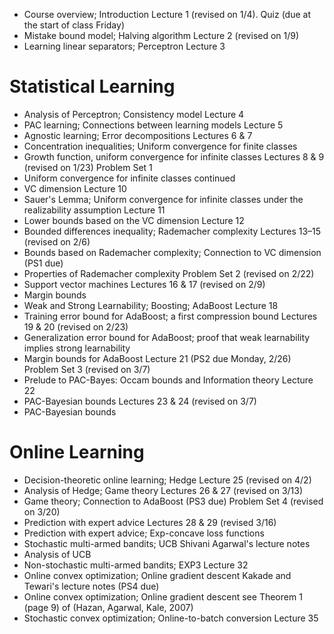 

- Course overview; Introduction 	Lecture 1 (revised on 1/4).  Quiz (due at the start of class Friday)
- Mistake bound model; Halving algorithm 	Lecture 2 (revised on 1/9)
- Learning linear separators; Perceptron 	Lecture 3

# Statistical Learning

- Analysis of Perceptron; Consistency model 	Lecture 4
- PAC learning; Connections between learning models 	Lecture 5 	
- Agnostic learning; Error decompositions 	Lectures 6 & 7 	
- Concentration inequalities; Uniform convergence for finite classes 		
- Growth function, uniform convergence for infinite classes 	Lectures 8 & 9 (revised on 1/23)     Problem Set 1
- Uniform convergence for infinite classes continued 	
- VC dimension 	Lecture 10
- Sauer's Lemma; Uniform convergence for infinite classes under the realizability assumption 	Lecture 11
- Lower bounds based on the VC dimension 	Lecture 12
- Bounded differences inequality; Rademacher complexity 	Lectures 13–15 (revised on 2/6)
- Bounds based on Rademacher complexity; Connection to VC dimension 	(PS1 due)
- Properties of Rademacher complexity 	Problem Set 2 (revised on 2/22)
- Support vector machines 	Lectures 16 & 17 (revised on 2/9)
- Margin bounds 	
- Weak and Strong Learnability; Boosting; AdaBoost 	Lecture 18 	
- Training error bound for AdaBoost; a first compression bound 	Lectures 19 & 20 (revised on 2/23)
- Generalization error bound for AdaBoost; proof that weak learnability implies strong learnability 	
- Margin bounds for AdaBoost 	Lecture 21    (PS2 due Monday, 2/26)     Problem Set 3 (revised on 3/7)
- Prelude to PAC-Bayes: Occam bounds and Information theory 	Lecture 22
- PAC-Bayesian bounds 	Lectures 23 & 24 (revised on 3/7)
- PAC-Bayesian bounds 	

# Online Learning

- Decision-theoretic online learning; Hedge 	Lecture 25 (revised on 4/2)
- Analysis of Hedge; Game theory 	Lectures 26 & 27 (revised on 3/13)
- Game theory; Connection to AdaBoost 	(PS3 due)     Problem Set 4 (revised on 3/20)
- Prediction with expert advice 	Lectures 28 & 29 (revised 3/16)
- Prediction with expert advice; Exp-concave loss functions 	
- Stochastic multi-armed bandits; UCB 	Shivani Agarwal's lecture notes
- Analysis of UCB 	
- Non-stochastic multi-armed bandits; EXP3 	Lecture 32 	
- Online convex optimization; Online gradient descent 	Kakade and Tewari's lecture notes     (PS4 due)
- Online convex optimization; Online gradient descent 	see Theorem 1 (page 9) of (Hazan, Agarwal, Kale, 2007)
- Stochastic convex optimization; Online-to-batch conversion 	Lecture 35
